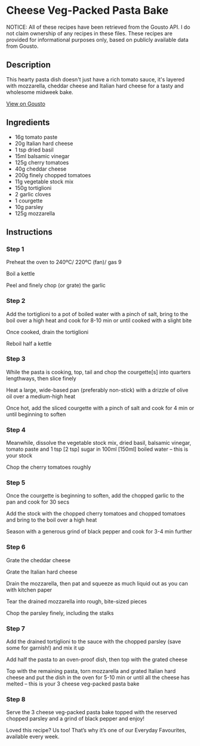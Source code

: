 # Cheese Veg-Packed Pasta Bake

NOTICE: All of these recipes have been retrieved from the Gousto API. I do not claim ownership of any recipes in these files. These recipes are provided for informational purposes only, based on publicly available data from Gousto.

## Description

This hearty pasta dish doesn't just have a rich tomato sauce, it's layered with mozzarella, cheddar cheese and Italian hard cheese for a tasty and wholesome midweek bake.

[View on Gousto](https://www.gousto.co.uk/recipes/cookbook/cheese-veg-packed-pasta-bake)

## Ingredients

- 16g tomato paste
- 20g Italian hard cheese
- 1 tsp dried basil
- 15ml balsamic vinegar
- 125g cherry tomatoes
- 40g cheddar cheese
- 200g finely chopped tomatoes
- 11g vegetable stock mix
- 150g tortiglioni
- 2 garlic cloves
- 1 courgette
- 10g parsley
- 125g mozzarella

## Instructions

### Step 1

Preheat the oven to 240ºC/ 220ºC (fan)/ gas 9

Boil a kettle

Peel and finely chop (or grate) the garlic

### Step 2

Add the tortiglioni to a pot of boiled water with a pinch of salt, bring to the boil over a high heat and cook for 8-10 min or until cooked with a slight bite

Once cooked, drain the tortiglioni

Reboil half a kettle

### Step 3

While the pasta is cooking, top, tail and chop the courgette<span class="text-danger">[s]</span> into quarters lengthways, then slice finely

Heat a large, wide-based pan (preferably non-stick) with a drizzle of olive oil over a medium-high heat

Once hot, add the sliced courgette with a pinch of salt and cook for 4 min or until beginning to soften

### Step 4

Meanwhile, dissolve the vegetable stock mix, dried basil, balsamic vinegar, tomato paste and 1 tsp <span class="text-danger">[2 tsp]</span> sugar in 100ml<span class="text-danger"> [150ml]</span> boiled water – this is your stock

Chop the cherry tomatoes roughly

### Step 5

Once the courgette is beginning to soften, add the chopped garlic to the pan and cook for 30 secs

Add the stock with the chopped cherry tomatoes and chopped tomatoes and bring to the boil over a high heat

Season with a generous grind of black pepper and cook for 3-4 min further

### Step 6

Grate the cheddar cheese

Grate the Italian hard cheese

Drain the mozzarella, then pat and squeeze as much liquid out as you can with kitchen paper

Tear the drained mozzarella into rough, bite-sized pieces

Chop the parsley finely, including the stalks

### Step 7

Add the drained tortiglioni to the sauce with the chopped parsley (save some for garnish!) and mix it up

Add half the pasta to an oven-proof dish, then top with the grated cheese

Top with the remaining pasta, torn mozzarella and grated Italian hard cheese and put the dish in the oven for 5-10 min or until all the cheese has melted – this is your 3 cheese veg-packed pasta bake

### Step 8

Serve the 3 cheese veg-packed pasta bake topped with the reserved chopped parsley and a grind of black pepper and enjoy!

<span class="text-danger">Loved this recipe? Us too! That’s why it’s one of our Everyday Favourites, available every week.</span>


